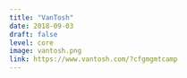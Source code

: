 ```yaml
---
title: "VanTosh"
date: 2018-09-03
draft: false
level: core
image: vantosh.png
link: https://www.vantosh.com/?cfgmgmtcamp
---
```



